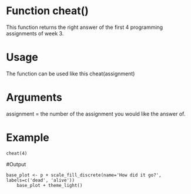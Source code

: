 # Function cheat()
This function returns the right answer of the first 4 programming assignments of week 3. 

# Usage 
The function can be used like this cheat(assignment)

# Arguments 
assignment = the number of the assignment you would like the answer of.

# Example
```
cheat(4) 
```

#Output 
```
base_plot <- p + scale_fill_discrete(name='How did it go?', labels=c('dead', 'alive'))
    base_plot + theme_light()
```
